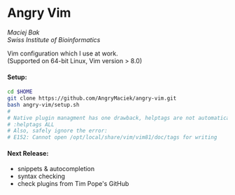 # Angry Vim
*Maciej Bak*  
*Swiss Institute of Bioinformatics*

Vim configuration which I use at work.  
(Supported on 64-bit Linux, Vim version > 8.0)

#### Setup:
```bash
cd $HOME
git clone https://github.com/AngryMaciek/angry-vim.git
bash angry-vim/setup.sh
#
# Native plugin managment has one drawback, helptags are not automatically re-generated. You can update them by using:
# :helptags ALL
# Also, safely ignore the error:
# E152: Cannot open /opt/local/share/vim/vim81/doc/tags for writing
```

#### Next Release:
* snippets & autocompletion
* syntax checking
* check plugins from Tim Pope's GitHub
